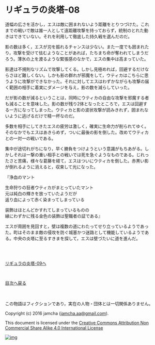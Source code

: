 # リギュラの炎塔-08

道幅の広さを活かし，エスは敵に囲まれないよう距離をとりつづけた。これ  
までの戦いで敵は誰一人として遠距離攻撃を持っておらず，統制のとれた動  
きはできていない。それを利用して徹底した持久戦を選んだのだ。  

影の数は多く，エスが刃を振れるチャンスは少ない。また一度でも囲まれた  
り，攻撃を受けて怯むようなことがあれば，たちまち命が奪われてしまうだ  
ろう。薄氷の上を渡るような緊張感のなかで，エスの集中は高まっていた。  

影達は不規則なリズムで攻撃してくる。しかし見極めれば，回避するだけな  
らさほど難しくない。しかも影の群れが邪魔をして，ウティカはこちらに思  
うように攻撃ができなかった。それに対してエスはわずかながらも攻撃の届  
く範囲の相手に着実にダメージを与え，影の数を減らしていった。  

だが影の数が減るということは，同時にウティカの自由な攻撃を邪魔する者  
も減ることを意味した。影の数が残り2体となったところで，エスは回避す  
る一方になってしまった。ウティカと影の波状攻撃が読みきれず，囲まれな  
いように逃げるだけで精一杯なのだ。  

多数を相手にしてきたエスの疲労は激しく，確実に生命力が削られてゆく。  
そのなかでもエスはあきらめず，ついに最後の影を倒した。改めてウティカ  
との一対一の戦いである。  

集中が途切れがちになり，早く勝負をつけようという意識がもちあがる。し  
かしそれは一撃の重い相手との戦いでは死を急ぐようなものである。じれっ  
たさと苦痛，様々な葛藤を経て，エスはついにウティカを倒した。赤黒い影  
が倒れるように消えると，収束して光になった。  

『浄血のマント  

生命狩りの狂者ウティカがまとっていたマント  
元は純白の輝きを放っていたようだが  
返り血によって赤く染まってしまっている  

装飾はほとんどかすれてしまっているものの  
縁にわずかに残る金色の装飾は聖職者の証である』  

エスが周囲を見回すと，壁は複数の道にわたってせり立っているようであっ  
た。町はそのまま敵の侵攻を防ぐ城塞かつ迷路として機能しているようであ  
る。中央の炎塔に至るすきまを探して，エスは壁づたいに道を進んだ。  

<br>  
<br>  

[リギュラの炎塔-09へ](./09.md)  

<br>  

[目次へ戻る](https://github.com/jamcha-aa/EbonyBlades/blob/master/README.md)  

<br>  
<br>  
この物語はフィクションであり，実在の人物・団体とは一切関係ありません。  

Copyright (c) 2016 jamcha (jamcha.aa@gmail.com).  

This document is licensed under the [Creative Commons Attribution Non Commercial Share Alike 4.0 International License](http://creativecommons.org/licenses/by-nc-sa/4.0/deed)  

[![img](http://i.creativecommons.org/l/by-nc-sa/3.0/80x15.png)](http://creativecommons.org/licenses/by-nc-sa/4.0/deed)